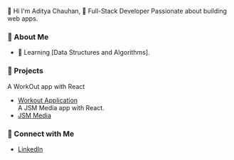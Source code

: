 👋 Hi
I'm Aditya Chauhan,
🚀 Full-Stack Developer 
Passionate about building web apps.
### 🌟 About Me 
- 🌱 Learning [Data Structures and Algorithms]. 
### 🚀 Projects
A WorkOut app with React
- [Workout Application](https://workout-dozz.vercel.app/)  
  A JSM Media app with React.  
- [JSM Media](https://you-tube-clone-pi-wine.vercel.app/)  
 ### 💌 Connect with Me
- [LinkedIn](https://www.linkedin.com/in/adityatech/) 
 
